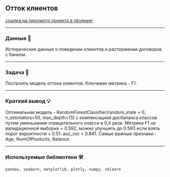 ## Отток клиентов

[ссылка на просмотр проекта в nbviewer](https://nbviewer.jupyter.org/github/NESDS/praktikum_yandex_projects_data_science/blob/main/2021_09_18_churn_clients/2021_09_18_churn_clients.ipynb)

---
### Данные 📁
Исторические данные о поведении клиентов и расторжении договоров с банком.

---
### Задача 📝
Построить модель оттока клиентов. Ключевая метрика - F1.

---
### Краткий вывод 💡
Оптимальная модель - RandomForestClassifier(random_state = 0, n_estimators=50, max_depth=13) с компенсацией дисбаланса классов путем уменьшения отрицательного класса в 0,4 раза.
Метрика F1 на валидационной выборке = 0.592, можно улучшить до 0.593 если взять порог вероятности = 0.51. auc_roc = 0.841.
Самые важные признаки - Age, NumOfProducts, Balance.

---
### Используемые библиотеки 🛠️
``` pandas, seaborn, matplotlib, plotly, numpy, sklearn ```
